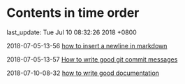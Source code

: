 # Contents in time order

last_update: Tue Jul 10 08:32:26 2018 +0800


 2018-07-05-13-56	[how to insert a newline in markdown](details.md)

 2018-07-05-13-57	[How to write good git commit messages](details.md)


 2018-07-10-08-32	[how to write good documentation ](`details.md)
